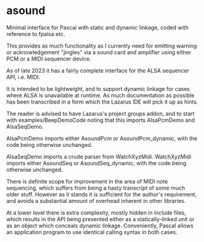 # asound
Minimal interface for Pascal with static and dynamic linkage, coded with
reference to fpalsa etc.

This provides as much functionality as I currently need for emitting warning
or acknowledgement "jingles" via a sound card and amplifier using either PCM
or a MIDI sequencer device.

As of late 2023 it has a fairly complete interface for the ALSA sequencer API, i.e. MIDI.

It is intended to be lightweight, and to support dynamic linkage for cases
where ALSA is unavailable at runtime. As much documentation as possible has
been transcribed in a form which the Lazarus IDE will pick it up as hints.

The reader is advised to have Lazarus's project groups addon, and to start with examples/BeepDemoCode noting that this imports AlsaPcmDemo and AlsaSeqDemo.

AlsaPcmDemo imports either AsoundPcm or AsoundPcm_dynamic, with the code
being otherwise unchanged.

AlsaSeqDemo imports a crude parser from WatchXyzMidi. WatchXyzMidi imports
either AsoundSeq or AsoundSeq_dynamic, with the code being otherwise unchanged.

There is definite scope for improvement in the area of MIDI note sequencing, which suffers from being a hasty transcript of some much older stuff. However as it stands it is sufficient for the author's requirement, and avoids a substantial amount of overhead inherent in other libraries.

At a lower level there is extra complexity, mostly hidden in include files,
which results in the API being presented either as a statically-linked unit or
as an object which conceals dynamic linkage. Conveniently, Pascal allows an
application program to use identical calling syntax in both cases.

